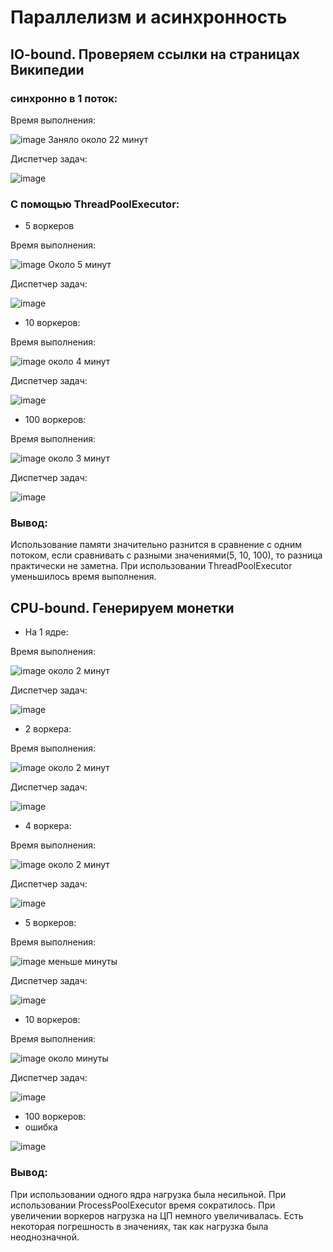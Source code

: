 # Параллелизм и асинхронность
## IO-bound. Проверяем ссылки на страницах Википедии
### синхронно в 1 поток:

Время выполнения:

![image](1.bmp)
Заняло около 22 минут

Диспетчер задач:

![image](2.bmp)


### С помощью ThreadPoolExecutor:
*  5 воркеров

Время выполнения:

![image](3.bmp)
Около 5 минут

Диспетчер задач:

![image](4.bmp)

* 10 воркеров:

Время выполнения:

![image](5.bmp)
около 4 минут

Диспетчер задач:

![image](6.bmp)

* 100 воркеров:

Время выполнения:

![image](7.bmp)
около 3 минут

Диспетчер задач:

![image](8.bmp)

### Вывод:
Использование памяти значительно разнится в сравнение с одним потоком, если сравнивать с разными значениями(5, 10, 100), то разница практически не заметна. При использовании ThreadPoolExecutor уменьшилось время выполнения.

## CPU-bound. Генерируем монетки

* На 1 ядре:

Время выполнения:

![image](9.bmp)
около 2 минут

Диспетчер задач:

![image](10.bmp)

* 2 воркера:

Время выполнения:

![image](11.bmp)
около 2 минут

Диспетчер задач:

![image](12.bmp)

* 4 воркера:

Время выполнения:

![image](13.bmp)
около 2 минут

Диспетчер задач:

![image](14.bmp)

* 5 воркеров:

Время выполнения:

![image](15.bmp)
меньше минуты

Диспетчер задач:

![image](16.bmp)

* 10 воркеров:

Время выполнения:

![image](17.bmp)
около минуты

Диспетчер задач:

![image](18.bmp)

* 100 воркеров:
* ошибка

![image](19.bmp)

### Вывод:
При использовании одного ядра нагрузка была несильной. При использовании ProcessPoolExecutor время сократилось. При увеличении воркеров нагрузка на ЦП немного увеличивалась. Есть некоторая погрешность в значениях, так как нагрузка была неоднозначной.
